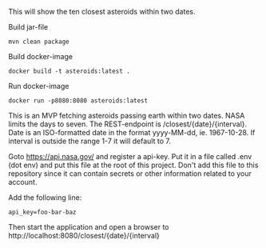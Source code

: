 This will show the ten closest asteroids within two dates.

Build jar-file

```
mvn clean package
```

Build docker-image

```
docker build -t asteroids:latest .
```

Run docker-image

```
docker run -p8080:8080 asteroids:latest   
```

This is an MVP fetching asteroids passing earth within two dates. NASA limits the
days to seven. The REST-endpoint is /closest/{date}/{interval}. Date is an ISO-formatted
date in the format yyyy-MM-dd, ie. 1967-10-28. If interval is outside the range 1-7 it
will default to 7.

Goto https://api.nasa.gov/ and register a api-key. Put it in a file called .env
(dot env) and put this file at the root of this project. Don't add this file
to this repository since it can contain secrets or other information related
to your account.

Add the following line:

```api_key=foo-bar-baz```

Then start the application and open a browser to http://localhost:8080/closest/{date}/{interval}
